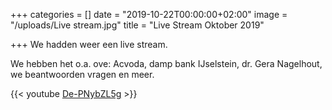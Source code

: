 +++
categories = []
date = "2019-10-22T00:00:00+02:00"
image = "/uploads/Live stream.jpg"
title = "Live Stream Oktober 2019"

+++
We hadden weer een live stream.

We hebben het o.a. ove:  Acvoda, damp bank IJselstein, dr. Gera Nagelhout, we beantwoorden vragen en meer.

{{< youtube [De-PNybZL5g](https://youtu.be/De-PNybZL5g) >}} 